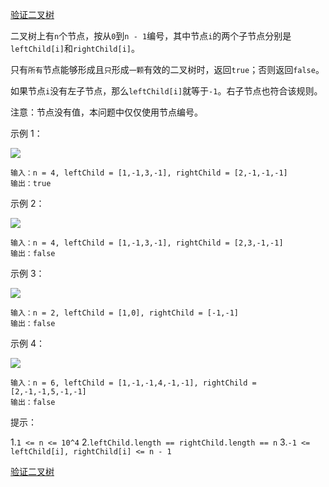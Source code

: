 [验证二叉树](https://leetcode-cn.com/problems/validate-binary-tree-nodes/)

二叉树上有`n`个节点，按从`0`到`n - 1`编号，其中节点`i`的两个子节点分别是`leftChild[i]`和`rightChild[i]`。

只有`所有`节点能够形成且`只`形成`一颗`有效的二叉树时，返回`true`；否则返回`false`。

如果节点`i`没有左子节点，那么`leftChild[i]`就等于`-1`。右子节点也符合该规则。

注意：节点没有值，本问题中仅仅使用节点编号。

示例 1：

![](https://assets.leetcode-cn.com/aliyun-lc-upload/uploads/2020/02/23/1503_ex1.png)

```
输入：n = 4, leftChild = [1,-1,3,-1], rightChild = [2,-1,-1,-1]
输出：true
```

示例 2：

![](https://assets.leetcode-cn.com/aliyun-lc-upload/uploads/2020/02/23/1503_ex2.png)

```
输入：n = 4, leftChild = [1,-1,3,-1], rightChild = [2,3,-1,-1]
输出：false
```

示例 3：

![](https://assets.leetcode-cn.com/aliyun-lc-upload/uploads/2020/02/23/1503_ex3.png)

```
输入：n = 2, leftChild = [1,0], rightChild = [-1,-1]
输出：false
```

示例 4：

![](https://assets.leetcode-cn.com/aliyun-lc-upload/uploads/2020/02/23/1503_ex4.png)

```
输入：n = 6, leftChild = [1,-1,-1,4,-1,-1], rightChild = [2,-1,-1,5,-1,-1]
输出：false
```

提示：

1.`1 <= n <= 10^4`
2.`leftChild.length == rightChild.length == n`
3.`-1 <= leftChild[i], rightChild[i] <= n - 1`

[验证二叉树](https://leetcode-cn.com/problems/validate-binary-tree-nodes/solution/yan-zheng-er-cha-shu-by-617076674/)